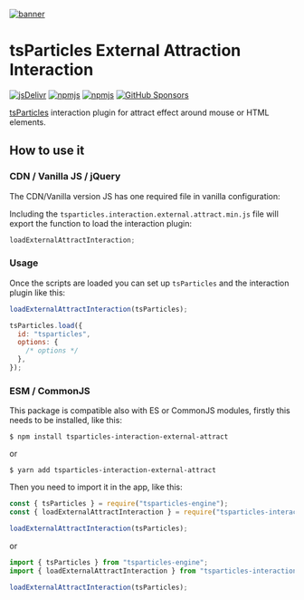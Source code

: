 [![banner](https://particles.js.org/images/banner2.png)](https://particles.js.org)

# tsParticles External Attraction Interaction

[![jsDelivr](https://data.jsdelivr.com/v1/package/npm/tsparticles-interaction-external-attract/badge)](https://www.jsdelivr.com/package/npm/tsparticles-interaction-external-attract)
[![npmjs](https://badge.fury.io/js/tsparticles-interaction-external-attract.svg)](https://www.npmjs.com/package/tsparticles-interaction-external-attract)
[![npmjs](https://img.shields.io/npm/dt/tsparticles-interaction-external-attract)](https://www.npmjs.com/package/tsparticles-interaction-external-attract) [![GitHub Sponsors](https://img.shields.io/github/sponsors/matteobruni)](https://github.com/sponsors/matteobruni)

[tsParticles](https://github.com/matteobruni/tsparticles) interaction plugin for attract effect around mouse or HTML
elements.

## How to use it

### CDN / Vanilla JS / jQuery

The CDN/Vanilla version JS has one required file in vanilla configuration:

Including the `tsparticles.interaction.external.attract.min.js` file will export the function to load the interaction
plugin:

```javascript
loadExternalAttractInteraction;
```

### Usage

Once the scripts are loaded you can set up `tsParticles` and the interaction plugin like this:

```javascript
loadExternalAttractInteraction(tsParticles);

tsParticles.load({
  id: "tsparticles",
  options: {
    /* options */
  },
});
```

### ESM / CommonJS

This package is compatible also with ES or CommonJS modules, firstly this needs to be installed, like this:

```shell
$ npm install tsparticles-interaction-external-attract
```

or

```shell
$ yarn add tsparticles-interaction-external-attract
```

Then you need to import it in the app, like this:

```javascript
const { tsParticles } = require("tsparticles-engine");
const { loadExternalAttractInteraction } = require("tsparticles-interaction-external-attract");

loadExternalAttractInteraction(tsParticles);
```

or

```javascript
import { tsParticles } from "tsparticles-engine";
import { loadExternalAttractInteraction } from "tsparticles-interaction-external-attract";

loadExternalAttractInteraction(tsParticles);
```
